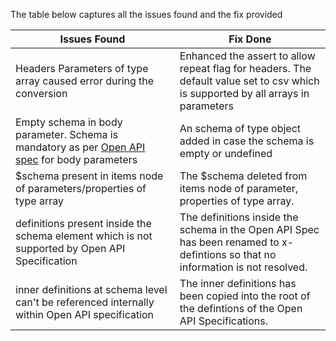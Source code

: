 The table below captures all the issues found and the fix provided

Issues Found | Fix Done
------------ | -------------
Headers Parameters of type array caused error during the conversion | Enhanced the assert to allow repeat flag for headers. The default value set to csv which is supported by all arrays in parameters
Empty schema in body parameter. Schema is mandatory as per [Open API spec](https://github.com/OAI/OpenAPI-Specification/blob/master/versions/2.0.md#parameterObject) for body parameters | An schema of type object added in case the schema is empty or undefined
$schema present in items node of parameters/properties of type array | The $schema deleted from items node of parameter, properties of type array.
definitions present inside the schema element which is not supported by Open API Specification | The definitions inside the schema in the Open API Spec has been renamed to x-defintions so that no information is not resolved.
inner definitions at schema level can't be referenced internally within Open API specification| The inner definitions has been copied into the root of the defintions of the Open API Specifications.
